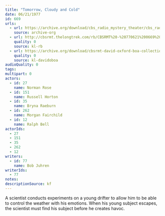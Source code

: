 ```yaml
---
title: "Tomorrow, Cloudy and Cold"
date: 06/21/1977
id: 669
urls: 
  - url: https://archive.org/download/cbs_radio_mystery_theater/cbs_radio_mystery_theater-0651-0700.zip/cbs_radio_mystery_theater-0651-0700%2Fcbsrmt_0669_tomorrow_cloudy_and_cold.mp3
    source: archive-org
  - url: http://cbsrmt.thelongtrek.com/rb/CBSRMT%20-%20770621%200669%20Tomorrow,%20Cloudy%20and%20Cold_WLNH-FM_rb.mp3
    quality: 0
    source: kl-rb
  - url: https://archive.org/download/cbsrmt-david-oxford-boa-collection/CBSRMT-770621-0669-Tomorrow,-Cloudy-and-Cold-(128-48)_WBBM-JE-{BoA}.mp3
    quality: 0
    source: kl-davidoboa
audioQuality: 0
tags: 
multipart: 0
actors:  
  - id: 27
    name: Norman Rose  
  - id: 151
    name: Russell Horton  
  - id: 35
    name: Bryna Raeburn  
  - id: 262
    name: Morgan Fairchild  
  - id: 12
    name: Ralph Bell
actorIds:  
  - 27  
  - 151  
  - 35  
  - 262  
  - 12
writers:  
  - id: 77
    name: Bob Juhren
writerIds:  
  - 77
notes: 
descriptionSource: kf
---
```

A scientist conducts experiments on a young drifter to allow him to be able to control the weather with his emotions. When his young subject escapes, the scientist must find his subject before he creates havoc.